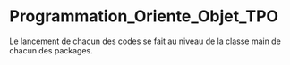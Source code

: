 # Programmation_Oriente_Objet_TPO

Le lancement de chacun des codes se fait au niveau de la classe main de chacun des packages. 
